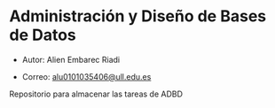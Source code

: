 # Administración y Diseño de Bases de Datos

* Autor: Alien Embarec Riadi

* Correo: alu0101035406@ull.edu.es

Repositorio para almacenar las tareas de ADBD